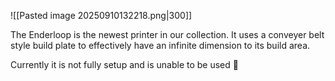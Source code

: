 ![[Pasted image 20250910132218.png|300]]

The Enderloop is the newest printer in our collection. It uses a conveyer belt style build plate to effectively have an infinite dimension to its build area.

Currently it is not fully setup and is unable to be used 🥲